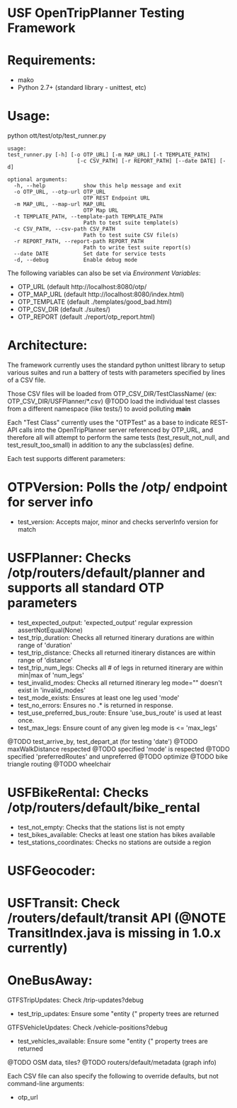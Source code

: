USF OpenTripPlanner Testing Framework
=====================================

Requirements:
=============
* mako
* Python 2.7+ (standard library - unittest, etc)

Usage:
======
python ott/test/otp/test_runner.py

```
usage: 
test_runner.py [-h] [-o OTP_URL] [-m MAP_URL] [-t TEMPLATE_PATH]
                      [-c CSV_PATH] [-r REPORT_PATH] [--date DATE] [-d]

optional arguments:
  -h, --help            show this help message and exit
  -o OTP_URL, --otp-url OTP_URL
                        OTP REST Endpoint URL
  -m MAP_URL, --map-url MAP_URL
                        OTP Map URL
  -t TEMPLATE_PATH, --template-path TEMPLATE_PATH
                        Path to test suite template(s)
  -c CSV_PATH, --csv-path CSV_PATH
                        Path to test suite CSV file(s)
  -r REPORT_PATH, --report-path REPORT_PATH
                        Path to write test suite report(s)
  --date DATE           Set date for service tests
  -d, --debug           Enable debug mode
```

The following variables can also be set via _Environment Variables_:
* OTP_URL (default http://localhost:8080/otp/
* OTP_MAP_URL (default http://localhost:8080/index.html)
* OTP_TEMPLATE (default ./templates/good_bad.html)
* OTP_CSV_DIR (default ./suites/)
* OTP_REPORT (default ./report/otp_report.html)
	

Architecture:
=============

The framework currently uses the standard python unittest library to setup various suites and run a battery of tests with parameters specified by lines of a CSV file.

Those CSV files will be loaded from OTP_CSV_DIR/TestClassName/ (ex: OTP_CSV_DIR/USFPlanner/*.csv)
@TODO load the individual test classes from a different namespace (like tests/) to avoid polluting __main__

Each "Test Class" currently uses the "OTPTest" as a base to indicate REST-API calls into the OpenTripPlanner server referenced by OTP_URL, and therefore all will attempt to perform the same tests (test_result_not_null, and test_result_too_small) in addition to any the subclass(es) define.

Each test supports different parameters:

OTPVersion: Polls the /otp/ endpoint for server info 
===========
* test_version: Accepts major, minor and checks serverInfo version for match

USFPlanner: Checks /otp/routers/default/planner and supports all standard OTP parameters
===========
* test_expected_output: 'expected_output' regular expression assertNotEqual(None)
* test_trip_duration: Checks all returned itinerary durations are within range of 'duration' 
* test_trip_distance: Checks all returned itinerary distances are within range of 'distance'
* test_trip_num_legs: Checks all # of legs in returned itinerary are within min|max of 'num_legs' 
* test_invalid_modes: Checks all returned itinerary leg mode="" doesn't exist in 'invalid_modes'
* test_mode_exists: Ensures at least one leg used 'mode'
* test_no_errors: Ensures no <error><id>.* is returned in response.
* test_use_preferred_bus_route: Ensure 'use_bus_route' is used at least once.
* test_max_legs: Ensure count of any given leg mode is <= 'max_legs'

@TODO test_arrive_by, test_depart_at (for testing 'date')
@TODO maxWalkDistance respected
@TODO specified 'mode' is respected
@TODO specified 'preferredRoutes' and unpreferred
@TODO optimize
@TODO bike triangle routing
@TODO wheelchair

USFBikeRental: Checks /otp/routers/default/bike_rental
==============
* test_not_empty: Checks that the stations list is not empty
* test_bikes_available: Checks at least one station has bikes available
* test_stations_coordinates: Checks no stations are outside a region 

USFGeocoder:
============

USFTransit: Check /routers/default/transit API (@NOTE TransitIndex.java is missing in 1.0.x currently)
===========


OneBusAway:
===========

GTFSTripUpdates: Check /trip-updates?debug
* test_trip_updates: Ensure some "entity {" property trees are returned

GTFSVehicleUpdates: Check /vehicle-positions?debug
* test_vehicles_available: Ensure some "entity {" property trees are returned

@TODO OSM data, tiles?
@TODO routers/default/metadata (graph info)

Each CSV file can also specify the following to override defaults, but not command-line arguments:
* otp_url


